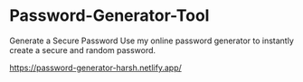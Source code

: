 # Password-Generator-Tool

Generate a Secure Password Use my online password generator to instantly create a secure and random password.

https://password-generator-harsh.netlify.app/
